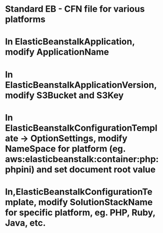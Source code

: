 # Standard EB - CFN file for various platforms

# In ElasticBeanstalkApplication, modify ApplicationName 

# In ElasticBeanstalkApplicationVersion, modify S3Bucket and S3Key 

# In ElasticBeanstalkConfigurationTemplate -> OptionSettings, modify NameSpace for platform (eg. aws:elasticbeanstalk:container:php:phpini) and set document root value

# In,ElasticBeanstalkConfigurationTemplate, modify SolutionStackName for specific platform, eg. PHP, Ruby, Java, etc. 

